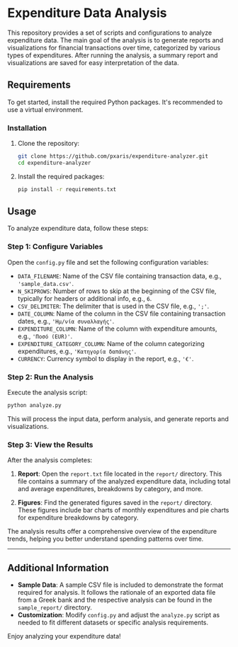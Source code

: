 
# Expenditure Data Analysis

This repository provides a set of scripts and configurations to analyze expenditure data. The main goal of the analysis is to generate reports and visualizations for financial transactions over time, categorized by various types of expenditures. After running the analysis, a summary report and visualizations are saved for easy interpretation of the data.

## Requirements

To get started, install the required Python packages. It's recommended to use a virtual environment.

### Installation

1. Clone the repository:
   ```bash
   git clone https://github.com/pxaris/expenditure-analyzer.git
   cd expenditure-analyzer
   ```

2. Install the required packages:
   ```bash
   pip install -r requirements.txt
   ```

## Usage

To analyze expenditure data, follow these steps:

### Step 1: Configure Variables

Open the `config.py` file and set the following configuration variables:

- `DATA_FILENAME`: Name of the CSV file containing transaction data, e.g., `'sample_data.csv'`.
- `N_SKIPROWS`: Number of rows to skip at the beginning of the CSV file, typically for headers or additional info, e.g., `6`.
- `CSV_DELIMITER`: The delimiter that is used in the CSV file, e.g., `';'`.
- `DATE_COLUMN`: Name of the column in the CSV file containing transaction dates, e.g., `'Ημ/νία συναλλαγής'`.
- `EXPENDITURE_COLUMN`: Name of the column with expenditure amounts, e.g., `'Ποσό (EUR)'`.
- `EXPENDITURE_CATEGORY_COLUMN`: Name of the column categorizing expenditures, e.g., `'Κατηγορία δαπάνης'`.
- `CURRENCY`: Currency symbol to display in the report, e.g., `'€'`.

### Step 2: Run the Analysis

Execute the analysis script:

```bash
python analyze.py
```

This will process the input data, perform analysis, and generate reports and visualizations.

### Step 3: View the Results

After the analysis completes:

1. **Report**: Open the `report.txt` file located in the `report/` directory. This file contains a summary of the analyzed expenditure data, including total and average expenditures, breakdowns by category, and more.
   
2. **Figures**: Find the generated figures saved in the `report/` directory. These figures include bar charts of monthly expenditures and pie charts for expenditure breakdowns by category.

The analysis results offer a comprehensive overview of the expenditure trends, helping you better understand spending patterns over time.

---

## Additional Information

- **Sample Data**: A sample CSV file is included to demonstrate the format required for analysis. It follows the rationale of an exported data file from a Greek bank and the respective analysis can be found in the `sample_report/` directory.
- **Customization**: Modify `config.py` and adjust the `analyze.py` script as needed to fit different datasets or specific analysis requirements.

Enjoy analyzing your expenditure data!
